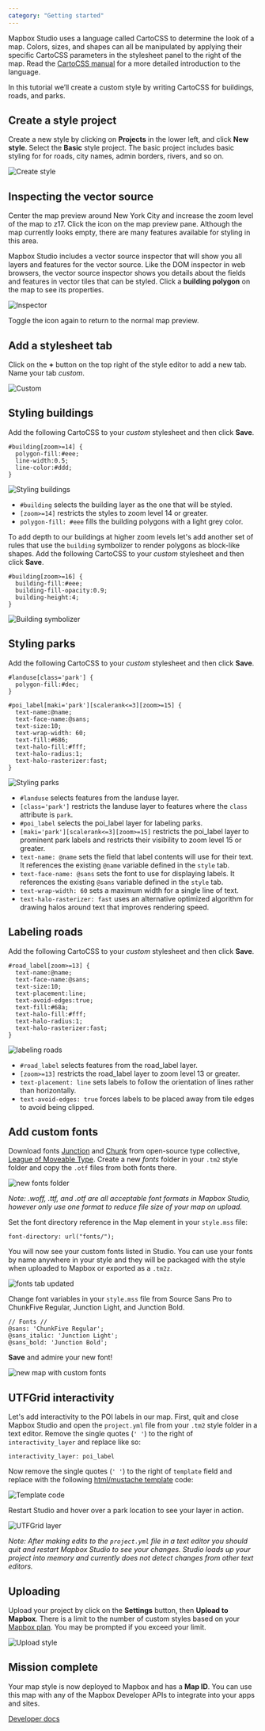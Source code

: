 ```yaml
---
category: "Getting started"
---
```


Mapbox Studio uses a language called CartoCSS to determine the look of a map. Colors, sizes, and shapes can all be manipulated by applying their specific CartoCSS parameters in the stylesheet panel to the right of the map. Read the [CartoCSS manual](https://www.mapbox.com/carto/) for a more detailed introduction to the language.

In this tutorial we’ll create a custom style by writing CartoCSS for buildings, roads, and parks.

Create a style project
----------------------

Create a new style by clicking on __Projects__ in the lower left, and click __New style__. Select the __Basic__ style project. The basic project includes basic styling for for roads, city names, admin borders, rivers, and so on.

![Create style](https://cloud.githubusercontent.com/assets/83384/3870270/d16352ac-20c5-11e4-9728-072b14213f79.png)

Inspecting the vector source
----------------------------

Center the map preview around New York City and increase the zoom level of the map to z17. Click the <span class='icon inspect'></span> icon on the map preview pane. Although the map currently looks empty, there are many features available for styling in this area.

Mapbox Studio includes a vector source inspector that will show you all layers and features for the vector source. Like the DOM inspector in web browsers, the vector source inspector shows you details about the fields and features in vector tiles that can be styled. Click a __building polygon__ on the map to see its properties.

![Inspector](https://cloud.githubusercontent.com/assets/3952537/4005631/de34440e-2995-11e4-8907-33905a36a73b.png)


Toggle the <span class='icon inspect'></span> icon again to return to the normal map preview.

Add a stylesheet tab
--------------------

Click on the __+__ button on the top right of the style editor to add a new tab. Name your tab _custom_.

![Custom](https://cloud.githubusercontent.com/assets/83384/3870301/4cd8b908-20c7-11e4-8fea-b12665003556.png)

Styling buildings
-----------------

Add the following CartoCSS to your _custom_ stylesheet and then click __Save__.

    #building[zoom>=14] {
      polygon-fill:#eee;
      line-width:0.5;
      line-color:#ddd;
    }

![Styling buildings](https://cloud.githubusercontent.com/assets/83384/3870305/ba0d0a6a-20c7-11e4-9454-a751319ca7e2.png)

- `#building` selects the building layer as the one that will be styled.
- `[zoom>=14]` restricts the styles to zoom level 14 or greater.
- `polygon-fill: #eee` fills the building polygons with a light grey color.

To add depth to our buildings at higher zoom levels let's add another set of rules that use the `building` symbolizer to render polygons as block-like shapes. Add the following CartoCSS to your _custom_ stylesheet and then click __Save__.

    #building[zoom>=16] {
      building-fill:#eee;
      building-fill-opacity:0.9;
      building-height:4;
    }

![Building symbolizer](https://cloud.githubusercontent.com/assets/83384/3870329/bceff796-20c8-11e4-8ff2-23bf7b374bff.png)

Styling parks
-------------

Add the following CartoCSS to your _custom_ stylesheet and then click __Save__.

    #landuse[class='park'] {
      polygon-fill:#dec;
    }

    #poi_label[maki='park'][scalerank<=3][zoom>=15] {
      text-name:@name;
      text-face-name:@sans;
      text-size:10;
      text-wrap-width: 60;
      text-fill:#686;
      text-halo-fill:#fff;
      text-halo-radius:1;
      text-halo-rasterizer:fast;
    }

![Styling parks](https://cloud.githubusercontent.com/assets/83384/3870363/c7b51674-20c9-11e4-8393-9da2f75b5d67.png)

- `#landuse` selects features from the landuse layer.
- `[class='park']` restricts the landuse layer to features where the `class` attribute is `park`.
- `#poi_label` selects the poi_label layer for labeling parks.
- `[maki='park'][scalerank<=3][zoom>=15]` restricts the poi_label layer to prominent park labels and restricts their visibility to zoom level 15 or greater.
- `text-name: @name` sets the field that label contents will use for their text. It references the existing `@name` variable defined in the `style` tab.
- `text-face-name: @sans` sets the font to use for displaying labels. It references the existing `@sans` variable defined in the `style` tab.
- `text-wrap-width: 60` sets a maximum width for a single line of text.
- `text-halo-rasterizer: fast` uses an alternative optimized algorithm for drawing halos around text that improves rendering speed.

Labeling roads
---------------

Add the following CartoCSS to your _custom_ stylesheet and then click __Save__.

    #road_label[zoom>=13] {
      text-name:@name;
      text-face-name:@sans;
      text-size:10;
      text-placement:line;
      text-avoid-edges:true;
      text-fill:#68a;
      text-halo-fill:#fff;
      text-halo-radius:1;
      text-halo-rasterizer:fast;
    }

![labeling roads](https://cloud.githubusercontent.com/assets/83384/3870380/23717e70-20cb-11e4-99f5-68a80914a0ce.png)

- `#road_label` selects features from the road_label layer.
- `[zoom>=13]` restricts the road_label layer to zoom level 13 or greater.
- `text-placement: line` sets labels to follow the orientation of lines rather than horizontally.
- `text-avoid-edges: true` forces labels to be placed away from tile edges to avoid being clipped.

Add custom fonts
----------------

Download fonts [Junction](https://www.theleagueofmoveabletype.com/junction) and [Chunk](https://www.theleagueofmoveabletype.com/chunk) from open-source type collective, [League of Moveable Type](https://github.com/theleagueof). Create a new *fonts* folder in your `.tm2` style folder and copy the `.otf` files from both fonts there.

![new fonts folder](https://cloud.githubusercontent.com/assets/4587826/6070586/d5bccdec-ad5b-11e4-9c21-77db8c320e8f.png)

_Note: .woff, .ttf, and .otf are all acceptable font formats in Mapbox Studio, however only use one format to reduce file size of your map on upload._

Set the font directory reference in the Map element in your `style.mss` file:

	font-directory: url("fonts/");

You will now see your custom fonts listed in Studio. You can use your fonts by name anywhere in your style and they will be packaged with the style when uploaded to Mapbox or exported as a `.tm2z`.

![fonts tab updated](https://cloud.githubusercontent.com/assets/4587826/6064078/a2565f4a-ad29-11e4-8836-5c8526efc467.png)

Change font variables in your `style.mss` file from Source Sans Pro to ChunkFive Regular, Junction Light, and Junction Bold.

	// Fonts //
	@sans: 'ChunkFive Regular';
	@sans_italic: 'Junction Light';
	@sans_bold: 'Junction Bold';

**Save** and admire your new font!

![new map with custom fonts](https://cloud.githubusercontent.com/assets/4587826/6064219/89f30434-ad2a-11e4-872e-6be9582cfebe.png)

UTFGrid interactivity
---------------------

Let's add interactivity to the POI labels in our map. First, quit and close Mapbox Studio and open the `project.yml` file from your `.tm2` style folder in a text editor. Remove the single quotes (`' '`) to the right of `interactivity_layer` and replace like so:

	interactivity_layer: poi_label

Now remove the single quotes (`' '`) to the right of `template` field and replace with the following [html/mustache template](https://github.com/mapbox/utfgrid-spec/blob/master/1.3/interaction.md#template) code:

![Template code](https://cloud.githubusercontent.com/assets/4587826/6071384/49926afe-ad63-11e4-8628-0ada1fd85d38.png)

Restart Studio and hover over a park location to see your layer in action.

![UTFGrid layer](https://cloud.githubusercontent.com/assets/4587826/6071164/e7200b58-ad60-11e4-933e-f97bf06e2fdb.png)

_Note: After making edits to the `project.yml` file in a text editor you should quit and restart Mapbox Studio to see your changes. Studio loads up your project into memory and currently does not detect changes from other text editors._


Uploading
---------

Upload your project by click on the __Settings__ button, then __Upload to Mapbox__. There is a limit to the number of custom styles based on your [Mapbox plan](https://www.mapbox.com/plans/). You may be prompted if you exceed your limit.

![Upload style](https://cloud.githubusercontent.com/assets/4587826/6052186/ce39d394-ac9d-11e4-80cc-5042f6a3cb87.png)


Mission complete
----------------

Your map style is now deployed to Mapbox and has a __Map ID__. You can use this map with any of the Mapbox Developer APIs to integrate into your apps and sites.

<div class='clearfix'>
    <a class='button rcon next margin3 col6' href='https://www.mapbox.com/developers/'>Developer docs</a>
</div>

